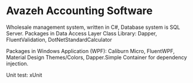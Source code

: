 # Avazeh Accounting Software
Wholesale management system, written in C#, Database system is SQL Server.
Packages in Data Access Layer Class Library: Dapper, FluentValidation, DotNetStandardCalculator

Packages in Windows Application (WPF): Caliburn Micro, FluentWPF, Material Design Themes/Colors, Dapper.Simple Container for dependency injection.

Unit test: xUnit
